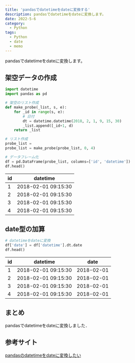 ```yaml
---
title: 'pandasでdatetimeをdateに変換する'
description: pandasでdatetimeをdateに変換します。
date: 2022-5-6
category: 
  - Python
tags:
  - Python
  - date
  - memo
---
```

pandasでdatetimeをdateに変換します。

<!-- https://www.hamlet-engineer.com -->
<!-- !(/image/ChordDiagram.png) -->

<!-- more -->

<ClientOnly>
  <CallInArticleAdsense />
</ClientOnly>



## 架空データの作成
```python
import datetime
import pandas as pd

# 架空のリスト作成
def make_probe(_list, s, e):
    for _id in range(s, e):
        # 日付
        dt = datetime.datetime(2018, 2, 1, 9, 15, 30)
        _list.append([_id+1, d)
    return _list

# リスト作成
probe_list = 
probe_list = make_probe(probe_list, 0, 4)

# データフレーム化
df = pd.DataFrame(probe_list, columns=['id', 'datetime'])
df.head()
```

| id | datetime | 
| ---- | ---- |
| 1 | 2018-02-01 09:15:30 | 
| 2 | 2018-02-01 09:15:30 | 
| 3 | 2018-02-01 09:15:30 | 
| 4 | 2018-02-01 09:15:30 | 

## date型の加算
```python
# datetimeをdateに変換
df['date'] = df['datetime'].dt.date
df.head()
```

| id | datetime | date |
| ---- | ---- | ---- |
| 1 | 2018-02-01 09:15:30 | 2018-02-01 |
| 2 | 2018-02-01 09:15:30 | 2018-02-01 |
| 3 | 2018-02-01 09:15:30 | 2018-02-01 |
| 4 | 2018-02-01 09:15:30 | 2018-02-01 |

## まとめ
pandasでdatetimeをdateに変換しました．

## 参考サイト
[pandasのdatetimeをdateに変換したい](https://teratail.com/questions/132333)


<ClientOnly>
  <CallInArticleAdsense />
</ClientOnly>





